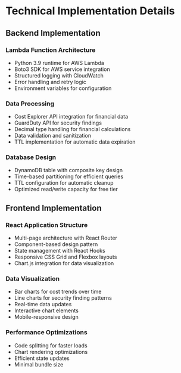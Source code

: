 # Technical Implementation Details

## Backend Implementation

### Lambda Function Architecture
- Python 3.9 runtime for AWS Lambda
- Boto3 SDK for AWS service integration
- Structured logging with CloudWatch
- Error handling and retry logic
- Environment variables for configuration

### Data Processing
- Cost Explorer API integration for financial data
- GuardDuty API for security findings
- Decimal type handling for financial calculations
- Data validation and sanitization
- TTL implementation for automatic data expiration

### Database Design
- DynamoDB table with composite key design
- Time-based partitioning for efficient queries
- TTL configuration for automatic cleanup
- Optimized read/write capacity for free tier

## Frontend Implementation

### React Application Structure
- Multi-page architecture with React Router
- Component-based design pattern
- State management with React Hooks
- Responsive CSS Grid and Flexbox layouts
- Chart.js integration for data visualization

### Data Visualization
- Bar charts for cost trends over time
- Line charts for security finding patterns
- Real-time data updates
- Interactive chart elements
- Mobile-responsive design

### Performance Optimizations
- Code splitting for faster loads
- Chart rendering optimizations
- Efficient state updates
- Minimal bundle size